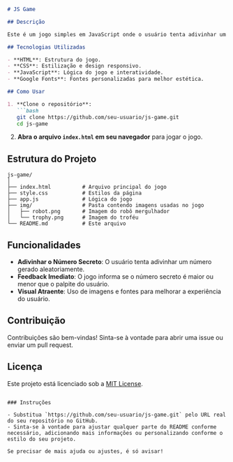
```markdown
# JS Game

## Descrição

Este é um jogo simples em JavaScript onde o usuário tenta adivinhar um número secreto. A interface inclui elementos visuais, como imagens de um robô e um troféu, e utiliza fontes do Google Fonts para uma melhor tipografia.

## Tecnologias Utilizadas

- **HTML**: Estrutura do jogo.
- **CSS**: Estilização e design responsivo.
- **JavaScript**: Lógica do jogo e interatividade.
- **Google Fonts**: Fontes personalizadas para melhor estética.

## Como Usar

1. **Clone o repositório**:
   ```bash
   git clone https://github.com/seu-usuario/js-game.git
   cd js-game
   ```

2. **Abra o arquivo `index.html` em seu navegador** para jogar o jogo.

## Estrutura do Projeto

```
js-game/
│
├── index.html          # Arquivo principal do jogo
├── style.css           # Estilos da página
├── app.js              # Lógica do jogo
├── img/                # Pasta contendo imagens usadas no jogo
│   ├── robot.png       # Imagem do robô mergulhador
│   └── trophy.png      # Imagem do troféu
└── README.md           # Este arquivo
```

## Funcionalidades

- **Adivinhar o Número Secreto**: O usuário tenta adivinhar um número gerado aleatoriamente.
- **Feedback Imediato**: O jogo informa se o número secreto é maior ou menor que o palpite do usuário.
- **Visual Atraente**: Uso de imagens e fontes para melhorar a experiência do usuário.

## Contribuição

Contribuições são bem-vindas! Sinta-se à vontade para abrir uma issue ou enviar um pull request.

## Licença

Este projeto está licenciado sob a [MIT License](LICENSE).
```

### Instruções

- Substitua `https://github.com/seu-usuario/js-game.git` pelo URL real do seu repositório no GitHub.
- Sinta-se à vontade para ajustar qualquer parte do README conforme necessário, adicionando mais informações ou personalizando conforme o estilo do seu projeto. 

Se precisar de mais ajuda ou ajustes, é só avisar!